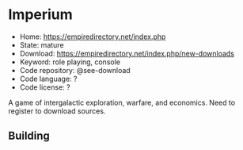 # Imperium

- Home: https://empiredirectory.net/index.php
- State: mature
- Download: https://empiredirectory.net/index.php/new-downloads
- Keyword: role playing, console
- Code repository: @see-download
- Code language: ?
- Code license: ?

A game of intergalactic exploration, warfare, and economics.
Need to register to download sources.

## Building
